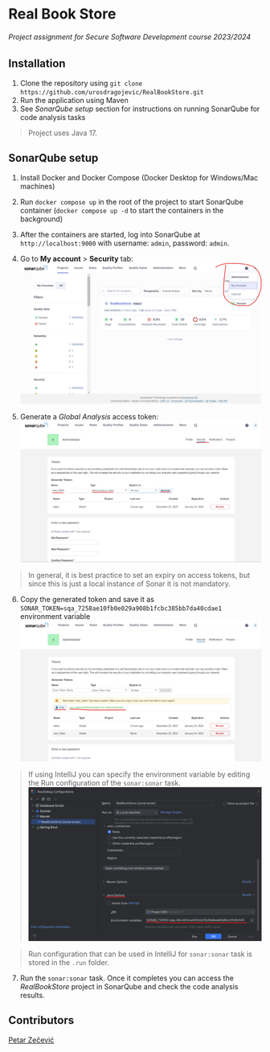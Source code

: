# Real Book Store

###### Project assignment for Secure Software Development course 2023/2024

## Installation

1. Clone the repository using `git clone https://github.com/urosdragojevic/RealBookStore.git`
2. Run the application using Maven
3. See *SonarQube setup* section for instructions on running SonarQube for code analysis tasks

> Project uses Java 17.

## SonarQube setup

1. Install Docker and Docker Compose (Docker Desktop for Windows/Mac machines)
2. Run `docker compose up` in the root of the project to start SonarQube container (`docker compose up -d` to start the containers in the background)
3. After the containers are started, log into SonarQube at `http://localhost:9000` with username: `admin`, password: `admin`.

4. Go to **My account** > **Security** tab:
![My Account](/sq_my_account.png "My Account")

5. Generate a *Global Analysis* access token:
![Generate access token](/sq_generate_token.png "Generate access token")
> In general, it is best practice to set an expiry on access tokens,
> but since this is just a local instance of Sonar it is not mandatory.

6. Copy the generated token and save it as `SONAR_TOKEN=sqa_7258ae10fb0e029a908b1fcbc385bb7da40cdae1` environment variable
![Copy access token](/sq_copy_token.png "Copy access token")
> If using IntelliJ you can specify the environment variable by editing the Run configuration of the `sonar:sonar` task.
> ![Environment variable](/sq_env_var.png "Environment variable")

> Run configuration that can be used in IntelliJ for `sonar:sonar` task is stored in the `.run` folder.

7. Run the `sonar:sonar` task. Once it completes you can access the *RealBookStore* project in SonarQube and check the code analysis results.


## Contributors

[Petar Zečević](https://github.com/PetarZecevic97)

